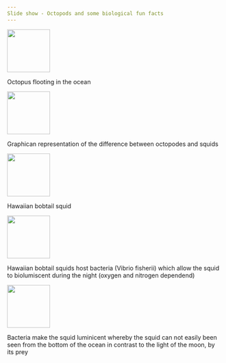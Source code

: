 ```yaml
---
Slide show - Octopods and some biological fun facts
---
```


<img align="center" width="100" height="100" src="https://riff.media/cdn-cgi/image/width=3840,quality=75/images/krake-oktopus-ozean-meer.jpg?w=1999&h=1124&fit=crop-50-50&s=bfa9666874e7686563c50cb6d1047cd6">

<p> Octopus flooting in the ocean </p>

<img align="center" width="100" height="100" src="https://c8.alamy.com/comp/2GK8E7M/watercolor-giant-squid-and-octopus-isolated-illustration-on-a-white-background-2GK8E7M.jpg">

<p>Graphican representation of the difference between octopodes and squids</p>

<img align="center" width="100" height="100" src="https://oceanconservancy.org/wp-content/uploads/2019/07/Screen-Shot-2019-07-01-at-3.31.50-PM.png">

<p>Hawaiian bobtail squid</p>

<img align="center" width="100" height="100" src="https://lh5.googleusercontent.com/t0fdkf02nPD7P7unTwbxdw1T51PSrK3Dc6dnATv7PWYigixRkE1Ykxdsoyohpp-IHewjKVeKPJETyAWaRsQgyrN9HaehonGTDXwN8tR6FFBgjI3QI8GUu0N_MBk3EMkoP1rUEjA">

<p>Hawaiian bobtail squids host bacteria (Vibrio fisherii) which allow the squid to biolumiscent during the night (oxygen and nitrogen dependend)</p>

<img align="center" width="100" height="100" src="https://i.ytimg.com/vi/KCobcWsYOS8/maxresdefault.jpg">

<p> Bacteria make the squid luminicent whereby the squid can not easily been seen from the bottom of the ocean in contrast to the light of the moon, by its prey</p>
